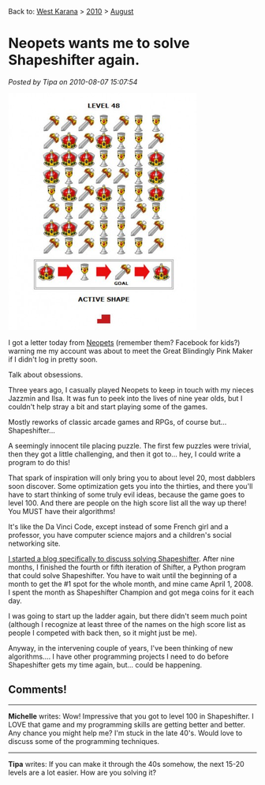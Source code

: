 Back to: [West Karana](/posts/westkarana.md) > [2010](/posts/2010/westkarana.md) > [August](./westkarana.md)
# Neopets wants me to solve Shapeshifter again.

*Posted by Tipa on 2010-08-07 15:07:54*

[![](../../../uploads/2010/08/Fullscreen-capture-872010-35037-PM-382x480.jpg "Shapeshifter")](../../../uploads/2010/08/Fullscreen-capture-872010-35037-PM.jpg)

I got a letter today from [Neopets](http://www.neopets.com/) (remember them? Facebook for kids?) warning me my account was about to meet the Great Blindingly Pink Maker if I didn't log in pretty soon.

Talk about obsessions.

Three years ago, I casually played Neopets to keep in touch with my nieces Jazzmin and Ilsa. It was fun to peek into the lives of nine year olds, but I couldn't help stray a bit and start playing some of the games.

Mostly reworks of classic arcade games and RPGs, of course but... Shapeshifter...

A seemingly innocent tile placing puzzle. The first few puzzles were trivial, then they got a little challenging, and then it got to... hey, I could write a program to do this!

That spark of inspiration will only bring you to about level 20, most dabblers soon discover. Some optimization gets you into the thirties, and there you'll have to start thinking of some truly evil ideas, because the game goes to level 100. And there are people on the high score list all the way up there! You MUST have their algorithms!

It's like the Da Vinci Code, except instead of some French girl and a professor, you have computer science majors and a children's social networking site.

[I started a blog specifically to discuss solving Shapeshifter](http://shewhoshapes.wordpress.com/). After nine months, I finished the fourth or fifth iteration of Shifter, a Python program that could solve Shapeshifter. You have to wait until the beginning of a month to get the #1 spot for the whole month, and mine came April 1, 2008. I spent the month as Shapeshifter Champion and got mega coins for it each day.

I was going to start up the ladder again, but there didn't seem much point (although I recognize at least three of the names on the high score list as people I competed with back then, so it might just be me).

Anyway, in the intervening couple of years, I've been thinking of new algorithms.... I have other programming projects I need to do before Shapeshifter gets my time again, but... could be happening.

## Comments!

---

**Michelle** writes: Wow! Impressive that you got to level 100 in Shapeshifter. I LOVE that game and my programming skills are getting better and better. Any chance you might help me? I'm stuck in the late 40's. Would love to discuss some of the programming techniques.

---

**Tipa** writes: If you can make it through the 40s somehow, the next 15-20 levels are a lot easier. How are you solving it?

